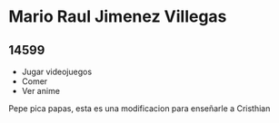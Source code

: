 # Mario Raul Jimenez Villegas
## 14599

- Jugar videojuegos
- Comer
- Ver anime

Pepe pica papas, esta es una modificacion para enseñarle a Cristhian
